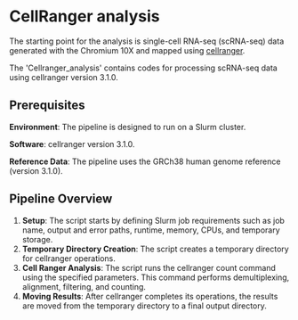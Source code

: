 # CellRanger analysis

The starting point for the analysis is single-cell RNA-seq (scRNA-seq) data generated with the Chromium 10X and mapped using [cellranger](https://support.10xgenomics.com/single-cell-gene-expression/software/pipelines/latest/what-is-cell-ranger).

The 'Cellranger_analysis' contains codes for processing scRNA-seq data using cellranger version 3.1.0.

## Prerequisites
**Environment**: The pipeline is designed to run on a Slurm cluster.

**Software**: cellranger version 3.1.0.

**Reference Data**: The pipeline uses the GRCh38 human genome reference (version 3.1.0).

## Pipeline Overview
1. **Setup**: The script starts by defining Slurm job requirements such as job name, output and error paths, runtime, memory, CPUs, and temporary storage.
2. **Temporary Directory Creation**: The script creates a temporary directory for cellranger operations.
3. **Cell Ranger Analysis**: The script runs the cellranger count command using the specified parameters. This command performs demultiplexing, alignment, filtering, and counting.
4. **Moving Results**: After cellranger completes its operations, the results are moved from the temporary directory to a final output directory.